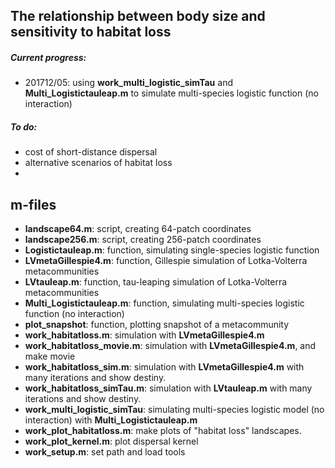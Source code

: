 ## The relationship between body size and sensitivity to habitat loss

##### Current progress:

* 201712/05: using **work\_multi\_logistic_simTau** and **Multi\_Logistictauleap.m** to simulate multi-species logistic function (no interaction)

##### To do:

* cost of short-distance dispersal
* alternative scenarios of habitat loss
* 


## m-files
* **landscape64.m**: script, creating 64-patch coordinates
* **landscape256.m**: script, creating 256-patch coordinates
* **Logistictauleap.m**: function, simulating single-species logistic function
* **LVmetaGillespie4.m**:  function, Gillespie simulation of Lotka-Volterra metacommunities
* **LVtauleap.m**: function, tau-leaping simulation of Lotka-Volterra metacommunities
* **Multi\_Logistictauleap.m**: function, simulating multi-species logistic function (no interaction)
* **plot_snapshot**: function, plotting snapshot of a metacommunity
* **work\_habitatloss.m**: simulation with  **LVmetaGillespie4.m**
* **work\_habitatloss_movie.m**: simulation with  **LVmetaGillespie4.m**, and make movie
* **work\_habitatloss\_sim.m**: simulation with  **LVmetaGillespie4.m** with many iterations and show destiny.
* **work\_habitatloss\_simTau.m**: simulation with  **LVtauleap.m** with many iterations and show destiny.
* **work\_multi\_logistic_simTau**: simulating  multi-species logistic model (no interaction) with **Multi\_Logistictauleap.m**
* **work\_plot\_habitatloss.m**: make plots of "habitat loss" landscapes.
* **work\_plot\_kernel.m**: plot dispersal kernel
* **work\_setup.m**: set path and load tools